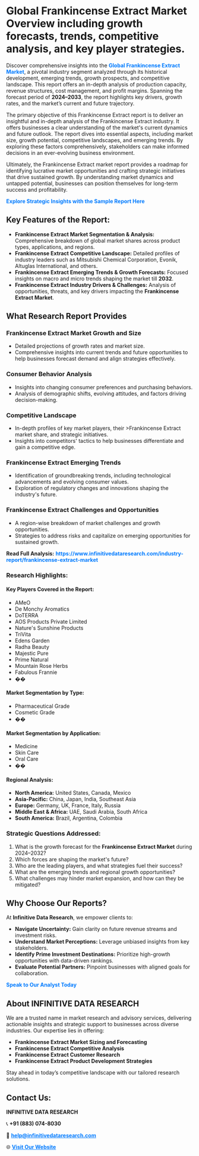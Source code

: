 <h1>Global Frankincense Extract Market Overview including growth forecasts, trends, competitive analysis, and key player strategies.</h1>
<p>
Discover comprehensive insights into the 
<a href="https://www.infinitivedataresearch.com/industry-report/frankincense-extract-market" rel="dofollow" style="color: #007BFF; text-decoration: none;"><strong>Global Frankincense Extract Market</strong></a>, a pivotal industry segment analyzed through its historical development, emerging trends, growth prospects, and competitive landscape. This report offers an in-depth analysis of production capacity, revenue structures, cost management, and profit margins. Spanning the forecast period of <strong>2024–2033</strong>, the report highlights key drivers, growth rates, and the market’s current and future trajectory.
</p>
<p>
The primary objective of this Frankincense Extract report is to deliver an insightful and in-depth analysis of the Frankincense Extract industry. It offers businesses a clear understanding of the market's current dynamics and future outlook. The report dives into essential aspects, including market size, growth potential, competitive landscapes, and emerging trends. By exploring these factors comprehensively, stakeholders can make informed decisions in an ever-evolving business environment.
</p>
<p>
Ultimately, the Frankincense Extract market report provides a roadmap for identifying lucrative market opportunities and crafting strategic initiatives that drive sustained growth. By understanding market dynamics and untapped potential, businesses can position themselves for long-term success and profitability.
</p>
<p>
<a href="https://www.infinitivedataresearch.com/request-sample/reportId=107963" style="color: #007BFF; text-decoration: none;"><strong>Explore Strategic Insights with the Sample Report Here</strong></a>
</p>

<h2>Key Features of the Report:</h2>
<ul>
<li><strong>Frankincense Extract Market Segmentation & Analysis:</strong> Comprehensive breakdown of global market shares across product types, applications, and regions.</li>
<li><strong>Frankincense Extract Competitive Landscape:</strong> Detailed profiles of industry leaders such as Mitsubishi Chemical Corporation, Evonik, Altuglas International, and others.</li>
<li><strong>Frankincense Extract Emerging Trends & Growth Forecasts:</strong> Focused insights on macro and micro trends shaping the market till <strong>2032</strong>.</li>
<li><strong>Frankincense Extract Industry Drivers & Challenges:</strong> Analysis of opportunities, threats, and key drivers impacting the <strong>Frankincense Extract Market</strong>.</li>
</ul>

<h2>What Research Report Provides</h2>
<h3>Frankincense Extract Market Growth and Size</h3>
<ul>
<li>Detailed projections of growth rates and market size.</li>
<li>Comprehensive insights into current trends and future opportunities to help businesses forecast demand and align strategies effectively.</li>
</ul>

<h3>Consumer Behavior Analysis</h3>
<ul>
<li>Insights into changing consumer preferences and purchasing behaviors.</li>
<li>Analysis of demographic shifts, evolving attitudes, and factors driving decision-making.</li>
</ul>

<h3>Competitive Landscape</h3>
<ul>
<li>In-depth profiles of key market players, their >Frankincense Extract market share, and strategic initiatives.</li>
<li>Insights into competitors' tactics to help businesses differentiate and gain a competitive edge.</li>
</ul>

<h3>Frankincense Extract Emerging Trends</h3>
<ul>
<li>Identification of groundbreaking trends, including technological advancements and evolving consumer values.</li>
<li>Exploration of regulatory changes and innovations shaping the industry's future.</li>
</ul>

<h3>Frankincense Extract Challenges and Opportunities</h3>
<ul>
<li>A region-wise breakdown of market challenges and growth opportunities.</li>
<li>Strategies to address risks and capitalize on emerging opportunities for sustained growth.</li>
</ul>
<p><strong>Read Full Analysis:</strong> <a href="https://www.infinitivedataresearch.com/industry-report/frankincense-extract-market" rel="dofollow" style="color: #007BFF; text-decoration: none;"><strong>https://www.infinitivedataresearch.com/industry-report/frankincense-extract-market</strong></a></p>
<h3>Research Highlights:</h3>
<h4>Key Players Covered in the Report:</h4>
<ul><li>AMeO</li><li>De Monchy Aromatics</li><li>DoTERRA</li><li>AOS Products Private Limited</li><li>Nature&#039;s Sunshine Products</li><li>TriVita</li><li>Edens Garden</li><li>Radha Beauty</li><li>Majestic Pure</li><li>Prime Natural</li><li>Mountain Rose Herbs</li><li>Fabulous Frannie</li><li>��</li></ul>
<h4>Market Segmentation by Type:</h4>
<ul><li>Pharmaceutical Grade</li><li>Cosmetic Grade</li><li>��</li></ul>
<h4>Market Segmentation by Application:</h4>
<ul><li>Medicine</li><li>Skin Care</li><li>Oral Care</li><li>��</li></ul>

<h4>Regional Analysis:</h4>
<ul>
<li><strong>North America:</strong> United States, Canada, Mexico</li>
<li><strong>Asia-Pacific:</strong> China, Japan, India, Southeast Asia</li>
<li><strong>Europe:</strong> Germany, UK, France, Italy, Russia</li>
<li><strong>Middle East & Africa:</strong> UAE, Saudi Arabia, South Africa</li>
<li><strong>South America:</strong> Brazil, Argentina, Colombia</li>
</ul>

<h3>Strategic Questions Addressed:</h3>
<ol>
<li>What is the growth forecast for the <strong>Frankincense Extract Market</strong> during 2024–2032?</li>
<li>Which forces are shaping the market's future?</li>
<li>Who are the leading players, and what strategies fuel their success?</li>
<li>What are the emerging trends and regional growth opportunities?</li>
<li>What challenges may hinder market expansion, and how can they be mitigated?</li>
</ol>

<h2>Why Choose Our Reports?</h2>
<p>At <strong>Infinitive Data Research</strong>, we empower clients to:</p>
<ul>
<li><strong>Navigate Uncertainty:</strong> Gain clarity on future revenue streams and investment risks.</li>
<li><strong>Understand Market Perceptions:</strong> Leverage unbiased insights from key stakeholders.</li>
<li><strong>Identify Prime Investment Destinations:</strong> Prioritize high-growth opportunities with data-driven rankings.</li>
<li><strong>Evaluate Potential Partners:</strong> Pinpoint businesses with aligned goals for collaboration.</li>
</ul>
<p><a href="https://www.infinitivedataresearch.com/industry-report/frankincense-extract-market" rel="dofollow" style="color: #007BFF; text-decoration: none;"><strong>Speak to Our Analyst Today</strong></a></p>

<h2>About INFINITIVE DATA RESEARCH</h2>
<p>We are a trusted name in market research and advisory services, delivering actionable insights and strategic support to businesses across diverse industries. Our expertise lies in offering:</p>
<ul>
<li><strong>Frankincense Extract Market Sizing and Forecasting</strong></li>
<li><strong>Frankincense Extract Competitive Analysis</strong></li>
<li><strong>Frankincense Extract Customer Research</strong></li>
<li><strong>Frankincense Extract Product Development Strategies</strong></li>
</ul>
<p>Stay ahead in today’s competitive landscape with our tailored research solutions.</p>

<h2>Contact Us:</h2>
<p><strong>INFINITIVE DATA RESEARCH</strong></p>
<p>📞 <strong>+91 (883) 074-8030</strong></p>
<p>📧 <strong><a href="mailto:help@infinitivedataresearch.com" style="color: #007BFF;">help@infinitivedataresearch.com</a></strong></p>
<p>🌐 <strong><a href="https://www.infinitivedataresearch.com" rel="dofollow" style="color: #007BFF;">Visit Our Website</a></strong></p>